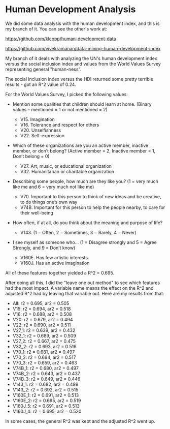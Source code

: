 # Human Development Analysis
We did some data analysis with the human development index, and this is my branch of it. You can see the other's work at: 

https://github.com/klcopp/human-development-data

https://github.com/vivekramanan/data-mining-human-development-index

My branch of it deals with analyzing the UN's human development index versus the social inclusion index and values from the World Values Survey representing general "human-ness".

The social inclusion index versus the HDI returned some pretty terrible results - got an R^2 value of 0.24.

For the World Values Survey, I picked the following values:
  * Mention some qualities that children should learn at home. (Binary values – mentioned = 1 or not mentioned = 2)
    * V15. Imagination
    * V16. Tolerance and respect for others
    * V20. Unselfishness
    * V22. Self-expression
    
  * Which of these organizations are you an active member, inactive member, or don’t belong? (Active member = 2, Inactive member = 1, Don’t belong = 0)
    * V27. Art, music, or educational organization
    * V32. Humanitarian or charitable organization
		
* Describing some people, how much are they like you? (1 = very much like me and 6 = very much not like me)
	* V70. Important to this person to think of new ideas and be creative, to do things one’s own way
	* V74B. Important for this person to help the people nearby, to care for their well-being

* How often, if at all, do you think about the meaning and purpose of life?
	* V143. (1 = Often, 2 = Sometimes, 3 = Rarely, 4 = Never)

* I see myself as someone who… (1 = Disagree strongly and 5 = Agree Strongly, and 9 = Don’t know)
	* V160E. Has few artistic interests
	* V160J. Has an active imagination

All of these features together yielded a R^2 = 0.695. 

After doing all this, I did the "leave one out method" to see which features had the most impact. A variable name means the effect on the R^2 and adjusted R^2 had by leaving that variable out. Here are my results from that:

* All: r2 = 0.695, ar2 = 0.505
* V15: r2 = 0.694, ar2 = 0.518
* V16: r2 = 0.688, ar2 = 0.508
* V20: r2 = 0.679, ar2 = 0.494
* V22: r2 = 0.690, ar2 = 0.511
* V27_1: r2 = 0.639, ar2 = 0.432
* V32_1: r2 = 0.689, ar2 = 0.509
* V27_2: r2 = 0.667, ar2 = 0.475
* V32_2: r2 = 0.693, ar2 = 0.516
* V70_1: r2 = 0.681, ar2 = 0.497
* V70_2: r2 = 0.694, ar2 = 0.517
* V70_3: r2 = 0.659, ar2 = 0.463
* V74B_1: r2 = 0.680, ar2 = 0.497
* V74B_2: r2 = 0.643, ar2 = 0.437
* V74B_3: r2 = 0.649, ar2 = 0.446
* V143_1: r2 = 0.682, ar2 = 0.499
* V143_2: r2 = 0.692, ar2 = 0.515
* V160E_1: r2 = 0.691, ar2 = 0.513
* V160E_2: r2 = 0.695, ar2 = 0.519
* V160J_5: r2 = 0.691, ar2 = 0.513
* V160J_4: r2 = 0.695, ar2 = 0.520

In some cases, the general R^2 was kept and the adjusted R^2 went up.

